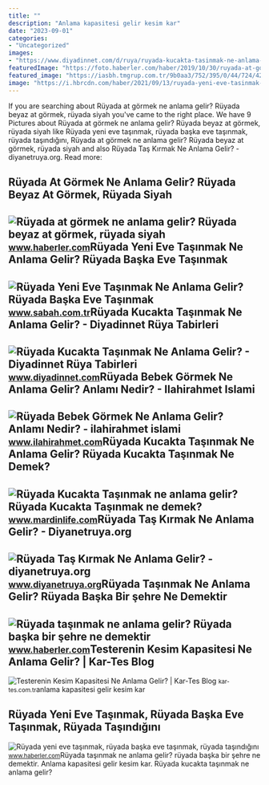 ```yaml
---
title: ""
description: "Anlama kapasitesi gelir kesim kar"
date: "2023-09-01"
categories:
- "Uncategorized"
images:
- "https://www.diyadinnet.com/d/ruya/ruyada-kucakta-tasinmak-ne-anlama-gelir-9701.jpg"
featuredImage: "https://foto.haberler.com/haber/2019/10/30/ruyada-at-gormek-ne-anlama-gelir-12566959_7097_m.jpg"
featured_image: "https://iasbh.tmgrup.com.tr/9b0aa3/752/395/0/44/724/424?u=https://isbh.tmgrup.com.tr/sbh/2022/05/26/ruyada-yeni-eve-tasinmak-ne-anlama-gelir-ruyada-baska-eve-tasinmak-anlami-1653573144790.jpg"
image: "https://i.hbrcdn.com/haber/2021/09/13/ruyada-yeni-eve-tasinmak-ruyada-baska-eve-14391829_3345_amp.jpg"
---
```


If you are searching about Rüyada at görmek ne anlama gelir? Rüyada beyaz at görmek, rüyada siyah you've came to the right place. We have 9 Pictures about Rüyada at görmek ne anlama gelir? Rüyada beyaz at görmek, rüyada siyah like Rüyada yeni eve taşınmak, rüyada başka eve taşınmak, rüyada taşındığını, Rüyada at görmek ne anlama gelir? Rüyada beyaz at görmek, rüyada siyah and also Rüyada Taş Kırmak Ne Anlama Gelir? - diyanetruya.org. Read more:

Rüyada At Görmek Ne Anlama Gelir? Rüyada Beyaz At Görmek, Rüyada Siyah
----------------------------------------------------------------------

 ![Rüyada at görmek ne anlama gelir? Rüyada beyaz at görmek, rüyada siyah](https://foto.haberler.com/haber/2019/10/30/ruyada-at-gormek-ne-anlama-gelir-12566959_7097_m.jpg) <small>www.haberler.com</small>Rüyada Yeni Eve Taşınmak Ne Anlama Gelir? Rüyada Başka Eve Taşınmak
-------------------------------------------------------------------

 ![Rüyada Yeni Eve Taşınmak Ne Anlama Gelir? Rüyada Başka Eve Taşınmak](https://iasbh.tmgrup.com.tr/9b0aa3/752/395/0/44/724/424?u=https://isbh.tmgrup.com.tr/sbh/2022/05/26/ruyada-yeni-eve-tasinmak-ne-anlama-gelir-ruyada-baska-eve-tasinmak-anlami-1653573144790.jpg) <small>www.sabah.com.tr</small>Rüyada Kucakta Taşınmak Ne Anlama Gelir? - Diyadinnet Rüya Tabirleri
--------------------------------------------------------------------

 ![Rüyada Kucakta Taşınmak Ne Anlama Gelir? - Diyadinnet Rüya Tabirleri](https://www.diyadinnet.com/d/ruya/ruyada-kucakta-tasinmak-ne-anlama-gelir-9701.jpg) <small>www.diyadinnet.com</small>Rüyada Bebek Görmek Ne Anlama Gelir? Anlamı Nedir? - Ilahirahmet Islami
-----------------------------------------------------------------------

 ![Rüyada Bebek Görmek Ne Anlama Gelir? Anlamı Nedir? - ilahirahmet islami](https://www.ilahirahmet.com/wp-content/uploads/2015/11/Rüyada-Bebek-Görmek-Ne-Anlama-Gelir.jpg) <small>www.ilahirahmet.com</small>Rüyada Kucakta Taşınmak Ne Anlama Gelir? Rüyada Kucakta Taşınmak Ne Demek?
--------------------------------------------------------------------------

 ![Rüyada Kucakta Taşınmak ne anlama gelir? Rüyada Kucakta Taşınmak ne demek?](https://www.mardinlife.com/uploads/2022/12/12/ruyada-kucakta-tasinmak-ne-anlama-gelir-ruyada-kucakta-tasinmak-ne-demek-62244.png) <small>www.mardinlife.com</small>Rüyada Taş Kırmak Ne Anlama Gelir? - Diyanetruya.org
----------------------------------------------------

 ![Rüyada Taş Kırmak Ne Anlama Gelir? - diyanetruya.org](https://www.diyanetruya.org/wp-content/uploads/2023/07/Ruyada-tasinmak-ne-anlama-gelir-Ruyada-yeni-baska-eve-tasinmak-1024x576.jpg) <small>www.diyanetruya.org</small>Rüyada Taşınmak Ne Anlama Gelir? Rüyada Başka Bir şehre Ne Demektir
-------------------------------------------------------------------

 ![Rüyada taşınmak ne anlama gelir? Rüyada başka bir şehre ne demektir](https://i.hbrcdn.com/haber/2020/10/20/ruyada-tasinmak-ne-anlama-gelir-ruyada-baska-bir-13680357_4592_m.jpg) <small>www.haberler.com</small>Testerenin Kesim Kapasitesi Ne Anlama Gelir? | Kar-Tes Blog
-----------------------------------------------------------

 ![Testerenin Kesim Kapasitesi Ne Anlama Gelir? | Kar-Tes Blog](https://kar-tes.com.tr/wp-content/uploads/2020/06/TESTERENİN-KESİM-KAPASİTESİ-NE-ANLAMA-GELİR.jpg) <small>kar-tes.com.tr</small>anlama kapasitesi gelir kesim kar

Rüyada Yeni Eve Taşınmak, Rüyada Başka Eve Taşınmak, Rüyada Taşındığını
-----------------------------------------------------------------------

 ![Rüyada yeni eve taşınmak, rüyada başka eve taşınmak, rüyada taşındığını](https://i.hbrcdn.com/haber/2021/09/13/ruyada-yeni-eve-tasinmak-ruyada-baska-eve-14391829_3345_amp.jpg) <small>www.haberler.com</small>Rüyada taşınmak ne anlama gelir? rüyada başka bir şehre ne demektir. Anlama kapasitesi gelir kesim kar. Rüyada kucakta taşınmak ne anlama gelir?

